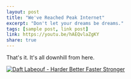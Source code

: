 ```yaml
---
layout: post
title: "We've Reached Peak Internet"
excerpt: "Don't let your dreams be dreams."
tags: [sample post, link post]
link: https://youtu.be/hAEQvlaZgKY
share: true
---
```


That's it. It's all downhill from here.

[![Daft Labeouf - Harder Better Faster Stronger](http://img.youtube.com/vi/hAEQvlaZgKY/0.jpg)](http://www.youtube.com/watch?v=hAEQvlaZgKY)
